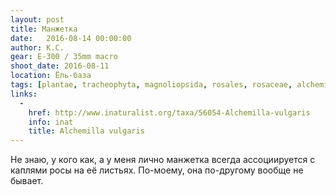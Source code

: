 ```yaml
---
layout: post
title: Манжетка
date:   2016-08-14 00:00:00
author: К.С.
gear: E-300 / 35mm macro
shoot_date: 2016-08-11
location: Ёль-база
tags: [plantae, tracheophyta, magnoliopsida, rosales, rosaceae, alchemilla, alchemilla vulgaris]
links:
  -
    href: http://www.inaturalist.org/taxa/56054-Alchemilla-vulgaris
    info: inat
    title: Alchemilla vulgaris
---
```


Не знаю, у кого как, а у меня лично манжетка всегда ассоциируется с каплями росы на её листьях. По-моему, она по-другому вообще не бывает.
